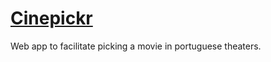 # [Cinepickr](http://cinepickr.com/)

Web app to facilitate picking a movie in portuguese theaters.
